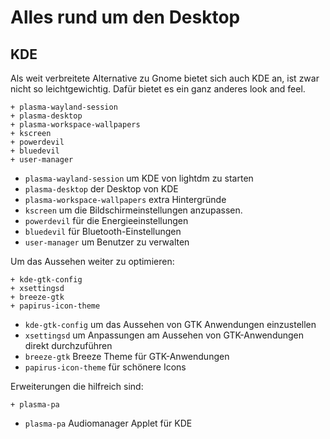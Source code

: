 # Alles rund um den Desktop


<!--
## GNOME - Wurde entfernt, weil ich es nicht geschafft habe dass der Display ordentlich gesperrt wird

Folgende Pakete erachte ich als essentiell um [Gnome](https://wiki.archlinux.de/title/GNOME) zu verwenden.

    - gnome-backgrounds
    - gnome-control-center
    - gnome-menus
    - gnome-shell
    - mutter
    - gnome-tweaks
    - gnome-shell-extensions
    - gdm

* `gnome-backgrounds` liefert verschiedene Hintergründe und Dateien für Gnome. 
* Mit `gnome-control-center` lassen sich grundlegende Einstellungen an Gnome vornehmen. 
* `gnome-menus` liefert verschiedene Menüeinträge für die installierten Programme. 
* `gnome-shell` ist der als grafische Shell bezeichnete Desktop.
* `mutter` ist der Window-Manager von Gnome.
* `gnome-tweaks` bietet [weitere Gnome Einstellungen](https://wiki.archlinux.de/title/GNOME#Tipps_und_Tricks)
* `gnome-shell-extensions` erlaubt das ändern des Themes der Gnome-Shell und fügt paar einfache Erweiterungen hinzu.
* `gdm` ermöglicht das sperren des Displays



Sinnvolle Erweiterungen:

    - gnome-shell-extension-dash-to-panel

* `dash-to-panel` fügt eine nette Taskleiste hinzu

Des Weiteren können folgende Erweiterungen aktiviert werden:

* `Applications Menu` fügt ein einfach zu bedienendes Anwendungsmenü hinzu
* `Horizontal workspaces` ändert das Workspace-Layout auf horizontal
* `User Themes` damit das Theme geändert werden kann.
* `widowNavigator` fügt Shortcuts für die Fenster und Wokspaces im **Overlay-Modus** hinzu
* `Workspace Indicator` zeigt an in welchem Workspace man sich befindet.


GOME legt zwei Sessions für Xorg an eine davon kann entfernt werden:

    sudo rm /usr/share/xsessions/gnome.desktop

-->


## KDE

Als weit verbreitete Alternative zu Gnome bietet sich auch KDE an, ist zwar nicht so leichtgewichtig. Dafür bietet es ein ganz anderes look and feel.

    + plasma-wayland-session
    + plasma-desktop
    + plasma-workspace-wallpapers
    + kscreen
    + powerdevil
    + bluedevil
    + user-manager

* `plasma-wayland-session` um KDE von lightdm zu starten
* `plasma-desktop` der Desktop von KDE
* `plasma-workspace-wallpapers` extra Hintergründe
* `kscreen` um die Bildschirmeinstellungen anzupassen.
* `powerdevil` für die Energieeinstellungen
* `bluedevil` für Bluetooth-Einstellungen
* `user-manager` um Benutzer zu verwalten

Um das Aussehen weiter zu optimieren:

    + kde-gtk-config
    + xsettingsd
    + breeze-gtk
    + papirus-icon-theme

* `kde-gtk-config` um das Aussehen von GTK Anwendungen einzustellen
* `xsettingsd` um Anpassungen am Aussehen von GTK-Anwendungen direkt durchzuführen
* `breeze-gtk` Breeze Theme für GTK-Anwendungen
* `papirus-icon-theme` für schönere Icons

Erweiterungen die hilfreich sind:

    + plasma-pa

* `plasma-pa` Audiomanager Applet für KDE

<!--
    plasma-nm ist nervig, stattdessen einfach nm-applet zum Autostart hinzufügen
    
    - plasma-nm
* `plasma-nm` Netzwerkmanager Applet für KDE
>

## I3 

Hier dreht sich alles um die Installation von `i3`